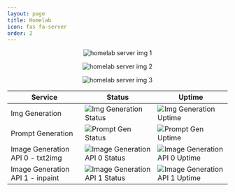 ```yaml
---
layout: page
title: Homelab
icon: fas fa-server
order: 2
---
```


<p align="center">
  <img src="https://github.com/JakeTurner616/JakeTurner616.github.io/blob/363d28fe6287a03c9846776c11ad2546a669c4e5/assets/img/homelab.jpg?raw=true" alt="homelab server img 1"/>
</p>

<p align="center">
  <img src="https://github.com/JakeTurner616/JakeTurner616.github.io/blob/363d28fe6287a03c9846776c11ad2546a669c4e5/assets/img/pc-2-nvidia.jpg?raw=true" alt="homelab server img 2"/>
</p>

<p align="center">
  <img src="https://github.com/JakeTurner616/JakeTurner616.github.io/blob/363d28fe6287a03c9846776c11ad2546a669c4e5/assets/img/pc-2-amd.jpg?raw=true" alt="homelab server img 3"/>
</p>


| Service | Status | Uptime |
|---------|--------|--------|
| Img Generation | ![Img Generation Status](https://status.serverboi.org/api/badge/1/status) | ![Img Generation Uptime](https://status.serverboi.org/api/badge/1/uptime) |
| Prompt Generation | ![Prompt Gen Status](https://status.serverboi.org/api/badge/2/status) | ![Prompt Gen Uptime](https://status.serverboi.org/api/badge/2/uptime) |
| Image Generation API 0 - txt2img | ![Image Generation API 0 Status](https://status.serverboi.org/api/badge/3/status) | ![Image Generation API 0 Uptime](https://status.serverboi.org/api/badge/3/uptime) |
| Image Generation API 1 - inpaint | ![Image Generation API 1 Status](https://status.serverboi.org/api/badge/4/status) | ![Image Generation API 1 Uptime](https://status.serverboi.org/api/badge/4/uptime) |
